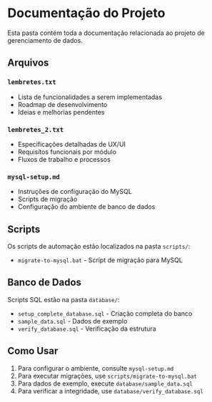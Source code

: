 # Documentação do Projeto

Esta pasta contém toda a documentação relacionada ao projeto de gerenciamento de dados.

## Arquivos

### `lembretes.txt`
- Lista de funcionalidades a serem implementadas
- Roadmap de desenvolvimento
- Ideias e melhorias pendentes

### `lembretes_2.txt`
- Especificações detalhadas de UX/UI
- Requisitos funcionais por módulo
- Fluxos de trabalho e processos

### `mysql-setup.md`
- Instruções de configuração do MySQL
- Scripts de migração
- Configuração do ambiente de banco de dados

## Scripts

Os scripts de automação estão localizados na pasta `scripts/`:
- `migrate-to-mysql.bat` - Script de migração para MySQL

## Banco de Dados

Scripts SQL estão na pasta `database/`:
- `setup_complete_database.sql` - Criação completa do banco
- `sample_data.sql` - Dados de exemplo
- `verify_database.sql` - Verificação da estrutura

## Como Usar

1. Para configurar o ambiente, consulte `mysql-setup.md`
2. Para executar migrações, use `scripts/migrate-to-mysql.bat`
3. Para dados de exemplo, execute `database/sample_data.sql`
4. Para verificar a integridade, use `database/verify_database.sql`
